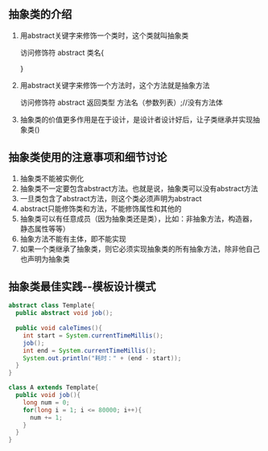 ## 抽象类的介绍

1. 用abstract关键字来修饰一个类时，这个类就叫抽象类
   
   访问修饰符  abstract  类名{
   
   }
2. 用abstract关键字来修饰一个方法时，这个方法就是抽象方法
   
   访问修饰符  abstract  返回类型  方法名（参数列表）;//没有方法体
3. 抽象类的价值更多作用是在于设计，是设计者设计好后，让子类继承并实现抽象类()

## 抽象类使用的注意事项和细节讨论

1. 抽象类不能被实例化
2. 抽象类不一定要包含abstract方法。也就是说，抽象类可以没有abstract方法
3. 一旦类包含了abstract方法，则这个类必须声明为abstract
4. abstract只能修饰类和方法，不能修饰属性和其他的
5. 抽象类可以有任意成员（因为抽象类还是类），比如：非抽象方法，构造器，静态属性等等）
6. 抽象方法不能有主体，即不能实现
7. 如果一个类继承了抽象类，则它必须实现抽象类的所有抽象方法，除非他自己也声明为抽象类

## 抽象类最佳实践--模板设计模式

```java
abstract class Template{
  public abstract void job();
  
  public void caleTimes(){
    int start = System.currentTimeMillis();
    job();
    int end = System.currentTimeMillis();
    System.out.println("耗时：" + (end - start));
  }
}

class A extends Template{
  public void job(){
    long num = 0;
    for(long i = 1; i <= 80000; i++){
      num += 1;
    }
  }
}
```
